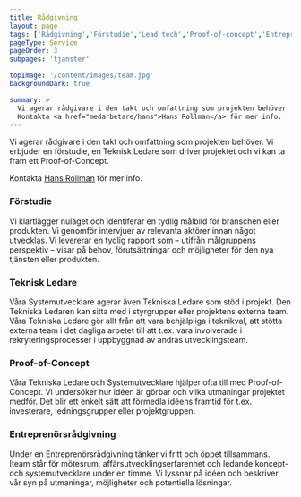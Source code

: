 ```yaml
---
title: Rådgivning
layout: page
tags: ['Rådgivning','Förstudie','Lead tech','Proof-of-concept','Entreprenörsrådgivning']
pageType: Service
pageOrder: 3
subpages: 'tjanster'

topImage: '/content/images/team.jpg'
backgroundDark: true

summary: >
  Vi agerar rådgivare i den takt och omfattning som projekten behöver. Vi erbjuder en förstudie, en Teknisk Ledare som driver projektet och vi kan ta fram ett proof-of-koncept.<br/>
  Kontakta <a href="medarbetare/hans">Hans Rollman</a> för mer info.
---
```



Vi agerar rådgivare i den takt och omfattning som projekten behöver. Vi erbjuder en förstudie, en Teknisk Ledare som driver projektet och vi kan ta fram ett Proof-of-Concept.

Kontakta <a href="medarbetare/hans">Hans Rollman</a> för mer info.

### Förstudie
 Vi klartlägger nuläget och identiferar en tydlig målbild för branschen eller produkten. Vi genomför intervjuer av relevanta aktörer innan något utvecklas. Vi levererar en tydlig rapport som – utifrån målgruppens perspektiv – visar på behov, förutsättningar och möjligheter för den nya tjänsten eller produkten.


### Teknisk Ledare
Våra Systemutvecklare agerar även Tekniska Ledare som stöd i projekt. Den Tekniska Ledaren kan sitta med i styrgrupper eller projektens externa team. Våra Tekniska Ledare gör allt från att vara behjälpliga i teknikval, att stötta externa team i det dagliga arbetet till att t.ex. vara involverade i rekryteringsprocesser i uppbyggnad av andras utvecklingsteam.


### Proof-of-Concept
 Våra Tekniska Ledare och Systemutvecklare hjälper ofta till med Proof-of-Concept. Vi undersöker hur idéen är görbar och vilka utmaningar projektet medför. Det blir ett enkelt sätt att förmedla idéens framtid för t.ex. investerare, ledningsgrupper eller projektgruppen.

### Entreprenörsrådgivning
Under en Entreprenörsrådgivning tänker vi fritt och öppet tillsammans. Iteam står för mötesrum, affärsutvecklingserfarenhet och ledande koncept- och systemutvecklare under en timme. Vi lyssnar på idéen och beskriver vår syn på utmaningar, möjligheter och potentiella lösningar.

